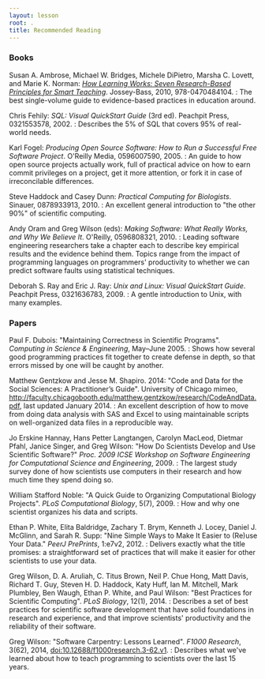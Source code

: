 ```yaml
---
layout: lesson
root: .
title: Recommended Reading
---
```

### Books

Susan A. Ambrose, Michael W. Bridges, Michele DiPietro, Marsha C. Lovett, and Marie K. Norman: *[How Learning Works: Seven Research-Based Principles for Smart Teaching](http://www.amazon.com/How-Learning-Works-Research-Based-Principles/dp/0470484101/)*. Jossey-Bass, 2010, 978-0470484104.
:   The best single-volume guide to evidence-based practices in education around.

Chris Fehily: *SQL: Visual QuickStart Guide* (3rd ed). Peachpit Press, 0321553578, 2002.
:   Describes the 5% of SQL that covers 95% of real-world needs.

Karl Fogel: *Producing Open Source Software: How to Run a Successful Free Software Project*. O'Reilly Media, 0596007590, 2005.
:   An guide to how open source projects actually work, full of practical advice on how to earn commit privileges on a project, get it more attention, or fork it in case of irreconcilable differences.

Steve Haddock and Casey Dunn: *Practical Computing for Biologists*. Sinauer, 0878933913, 2010.
:   An excellent general introduction to "the other 90%" of scientific computing.

Andy Oram and Greg Wilson (eds): *Making Software: What Really Works, and Why We Believe It*. O'Reilly, 0596808321, 2010.
:   Leading software engineering researchers take a chapter each to describe key empirical results and the evidence behind them. Topics range from the impact of programming languages on programmers' productivity to whether we can predict software faults using statistical techniques.

Deborah S. Ray and Eric J. Ray: *Unix and Linux: Visual QuickStart Guide*. Peachpit Press, 0321636783, 2009.
:   A gentle introduction to Unix, with many examples.

### Papers

Paul F. Dubois: "Maintaining Correctness in Scientific Programs". *Computing in Science & Engineering*, May–June 2005.
:   Shows how several good programming practices fit together to create defense in depth, so that errors missed by one will be caught by another.

Matthew Gentzkow and Jesse M. Shapiro. 2014: "Code and Data for the Social Sciences: A Practitioner’s Guide". University of Chicago mimeo, http://faculty.chicagobooth.edu/matthew.gentzkow/research/CodeAndData.pdf, last updated January 2014.
:   An excellent description of how to move from doing data analysis with SAS and Excel to using maintainable scripts on well-organized data files in a reproducible way.

Jo Erskine Hannay, Hans Petter Langtangen, Carolyn MacLeod, Dietmar Pfahl, Janice Singer, and Greg Wilson: "How Do Scientists Develop and Use Scientific Software?" *Proc. 2009 ICSE Workshop on Software Engineering for Computational Science and Engineering*, 2009.
:   The largest study survey done of how scientists use computers in their research and how much time they spend doing so.

William Stafford Noble: "A Quick Guide to Organizing Computational Biology Projects". *PLoS Computational Biology*, 5(7), 2009.
:   How and why one scientist organizes his data and scripts.

Ethan P. White, Elita Baldridge, Zachary T. Brym, Kenneth J. Locey, Daniel J. McGlinn, and Sarah R. Supp: "Nine Simple Ways to Make It Easier to (Re)use Your Data." *PeerJ PrePrints*, 1:e7v2, 2012.
:   Delivers exactly what the title promises: a straightforward set of practices that will make it easier for other scientists to use your data.

Greg Wilson, D. A. Aruliah, C. Titus Brown, Neil P. Chue Hong, Matt Davis, Richard T. Guy, Steven H. D. Haddock, Katy Huff, Ian M. Mitchell, Mark Plumbley, Ben Waugh, Ethan P. White, and Paul Wilson: "Best Practices for Scientific Computing". *PLoS Biology*, 12(1), 2014.
:   Describes a set of best practices for scientific software development that have solid foundations in research and experience, and that improve scientists' productivity and the reliability of their software.

Greg Wilson: "Software Carpentry: Lessons Learned". *F1000 Research*, 3(62), 2014, [doi:10.12688/f1000research.3-62.v1](doi:10.12688/f1000research.3-62.v1).
:   Describes what we've learned about how to teach programming to scientists over the last 15 years.
